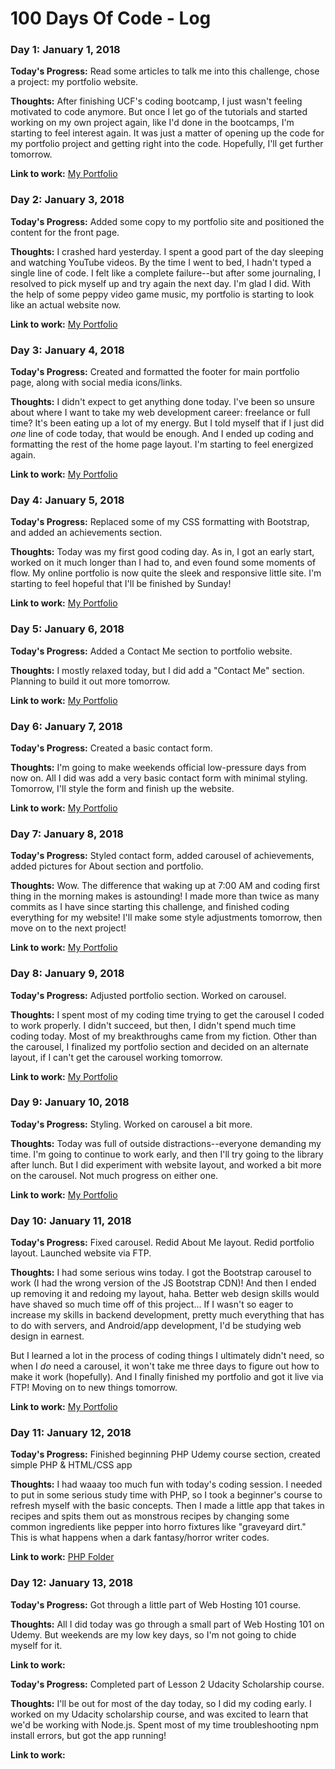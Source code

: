# 100 Days Of Code - Log

### Day 1: January 1, 2018

**Today's Progress:** Read some articles to talk me into this challenge, chose a project: my portfolio website.

**Thoughts:** After finishing UCF's coding bootcamp, I just wasn't feeling motivated to code anymore. But once I let go of the tutorials and started working on my own project again, like I'd done in the bootcamps, I'm starting to feel interest again. It was just a matter of opening up the code for my portfolio project and getting right into the code. Hopefully, I'll get further tomorrow.

**Link to work:** [My Portfolio](https://saluki-scribe.github.io/my-portfolio/)

### Day 2: January 3, 2018

**Today's Progress:** Added some copy to my portfolio site and positioned the content for the front page.

**Thoughts:** I crashed hard yesterday. I spent a good part of the day sleeping and watching YouTube videos. By the time I went to bed, I hadn't typed a single line of code. I felt like a complete failure--but after some journaling, I resolved to pick myself up and try again the next day. I'm glad I did. With the help of some peppy video game music, my portfolio is starting to look like an actual website now. 

**Link to work:** [My Portfolio](https://saluki-scribe.github.io/my-portfolio/)

### Day 3: January 4, 2018

**Today's Progress:** Created and formatted the footer for main portfolio page, along with social media icons/links.

**Thoughts:** I didn't expect to get anything done today. I've been so unsure about where I want to take my web development career: freelance or full time? It's been eating up a lot of my energy. But I told myself that if I just did *one* line of code today, that would be enough. And I ended up coding and formatting the rest of the home page layout. I'm starting to feel energized again. 

**Link to work:** [My Portfolio](https://saluki-scribe.github.io/my-portfolio/)

### Day 4: January 5, 2018

**Today's Progress:** Replaced some of my CSS formatting with Bootstrap, and added an achievements section.

**Thoughts:** Today was my first good coding day. As in, I got an early start, worked on it much longer than I had to, and even found some moments of flow. My online portfolio is now quite the sleek and responsive little site. I'm starting to feel hopeful that I'll be finished by Sunday!

**Link to work:** [My Portfolio](https://saluki-scribe.github.io/my-portfolio/)

### Day 5: January 6, 2018

**Today's Progress:** Added a Contact Me section to portfolio website.

**Thoughts:** I mostly relaxed today, but I did add a "Contact Me" section. Planning to build it out more tomorrow.

**Link to work:** [My Portfolio](https://saluki-scribe.github.io/my-portfolio/)

### Day 6: January 7, 2018

**Today's Progress:** Created a basic contact form.

**Thoughts:** I'm going to make weekends official low-pressure days from now on. All I did was add a very basic contact form with minimal styling. Tomorrow, I'll style the form and finish up the website.

**Link to work:** [My Portfolio](https://saluki-scribe.github.io/my-portfolio/)

### Day 7: January 8, 2018

**Today's Progress:** Styled contact form, added carousel of achievements, added pictures for About section and portfolio.

**Thoughts:** Wow. The difference that waking up at 7:00 AM and coding first thing in the morning makes is astounding! I made more than twice as many commits as I have since starting this challenge, and finished coding everything for my website! I'll make some style adjustments tomorrow, then move on to the next project!

**Link to work:** [My Portfolio](https://saluki-scribe.github.io/my-portfolio/)

### Day 8: January 9, 2018

**Today's Progress:** Adjusted portfolio section. Worked on carousel.

**Thoughts:** I spent most of my coding time trying to get the carousel I coded to work properly. I didn't succeed, but then, I didn't spend much time coding today. Most of my breakthroughs came from my fiction. Other than the carousel, I finalized my portfolio section and decided on an alternate layout, if I can't get the carousel working tomorrow.

**Link to work:** [My Portfolio](https://saluki-scribe.github.io/my-portfolio/)

### Day 9: January 10, 2018

**Today's Progress:** Styling. Worked on carousel a bit more.

**Thoughts:** Today was full of outside distractions--everyone demanding my time. I'm going to continue to work early, and then I'll try going to the library after lunch. But I did experiment with website layout, and worked a bit more on the carousel. Not much progress on either one. 

**Link to work:** [My Portfolio](https://saluki-scribe.github.io/my-portfolio/)

### Day 10: January 11, 2018

**Today's Progress:** Fixed carousel. Redid About Me layout. Redid portfolio layout. Launched website via FTP. 

**Thoughts:** I had some serious wins today. I got the Bootstrap carousel to work (I had the wrong version of the JS Bootstrap CDN)! And then I ended up removing it and redoing my layout, haha. Better web design skills would have shaved so much time off of this project... If I wasn't so eager to increase my skills in backend development, pretty much everything that has to do with servers, and Android/app development, I'd be studying web design in earnest. 

But I learned a lot in the process of coding things I ultimately didn't need, so when I _do_ need a carousel, it won't take me three days to figure out how to make it work (hopefully). And I finally finished my portfolio and got it live via FTP! Moving on to new things tomorrow. 

**Link to work:** [My Portfolio](https://saluki-scribe.github.io/my-portfolio/)

### Day 11: January 12, 2018

**Today's Progress:** Finished beginning PHP Udemy course section, created simple PHP & HTML/CSS app

**Thoughts:** I had waaay too much fun with today's coding session. I needed to put in some serious study time with PHP, so I took a beginner's course to refresh myself with the basic concepts. Then I made a little app that takes in recipes and spits them out as monstrous recipes by changing some common ingredients like pepper into horro fixtures like "graveyard dirt." This is what happens when a dark fantasy/horror writer codes.

**Link to work:** [PHP Folder](https://github.com/Saluki-scribe/misc)

### Day 12: January 13, 2018

**Today's Progress:** Got through a little part of Web Hosting 101 course.

**Thoughts:** All I did today was go through a small part of Web Hosting 101 on Udemy. But weekends are my low key days, so I'm not going to chide myself for it.

**Link to work:** 

**Today's Progress:** Completed part of Lesson 2 Udacity Scholarship course.

**Thoughts:** I'll be out for most of the day today, so I did my coding early. I worked on my Udacity scholarship course, and was excited to learn that we'd be working with Node.js. Spent most of my time troubleshooting npm install errors, but got the app running! 

**Link to work:** 
